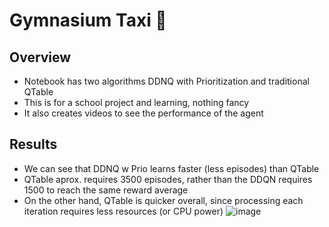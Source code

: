# Gymnasium Taxi 🚕

## Overview
- Notebook has two algorithms DDNQ with Prioritization and traditional QTable
- This is for a school project and learning, nothing fancy
- It also creates videos to see the performance of the agent

## Results
- We can see that DDNQ w Prio learns faster (less episodes) than QTable
- QTable aprox. requires 3500 episodes, rather than the DDQN requires 1500 to reach the same reward average
- On the other hand, QTable is quicker overall, since processing each iteration requires less resources (or CPU power)
  ![image](https://github.com/user-attachments/assets/3bbefd88-6afc-402c-99e9-8f63669e527f)

